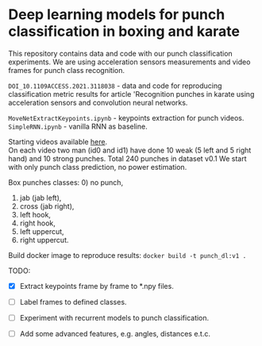 # Deep learning models for punch classification in boxing and karate  

This repository contains data and code with our punch classification experiments. 
We are using acceleration sensors measurements and video frames for punch class recognition.

`DOI_10.1109ACCESS.2021.3118038` - data and code for reproducing classification metric results for article 
'Recognition punches in karate using acceleration sensors and convolution neural networks.  
 
`MoveNetExtractKeypoints.ipynb` - keypoints extraction for punch videos.  
`SimpleRNN.ipynb` - vanilla RNN as baseline.  

Starting videos available [here](https://drive.google.com/drive/folders/1UwZPZ7sqkmQrqbCP1ypquv2UHWkk0bj-?usp=sharing).  
On each video two man (id0 and id1) have done 10 weak (5 left and 5 right hand) and 10 strong punches. 
Total 240 punches in dataset v0.1 We start with only punch class prediction, no power estimation.  

Box punches classes: 
0) no punch,
1) jab (jab left), 
2) cross (jab right), 
3) left hook, 
4) right hook, 
5) left uppercut, 
6) right uppercut.   

Build docker image to reproduce results: `docker build -t punch_dl:v1 .`   
 
TODO:
 - [x] Extract keypoints frame by frame to *.npy files.
 - [ ] Label frames to defined classes.
 - [ ] Experiment with recurrent models to punch classification.
 - [ ] Add some advanced features, e.g. angles, distances e.t.c.
 
